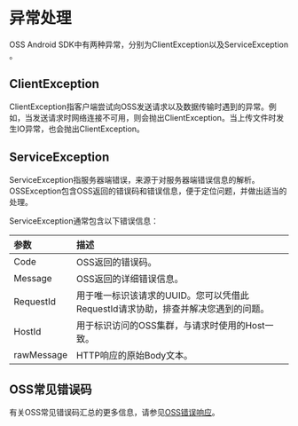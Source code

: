 # 异常处理

OSS Android SDK中有两种异常，分别为ClientException以及ServiceException 。

## ClientException

ClientException指客户端尝试向OSS发送请求以及数据传输时遇到的异常。例如，当发送请求时网络连接不可用，则会抛出ClientException。当上传文件时发生IO异常，也会抛出ClientException。

## ServiceException

ServiceException指服务器端错误，来源于对服务器端错误信息的解析。OSSException包含OSS返回的错误码和错误信息，便于定位问题，并做出适当的处理。

ServiceException通常包含以下错误信息：

|参数|描述|
|:-|:-|
|Code|OSS返回的错误码。|
|Message|OSS返回的详细错误信息。|
|RequestId|用于唯一标识该请求的UUID。您可以凭借此RequestId请求协助，排查并解决您遇到的问题。|
|HostId|用于标识访问的OSS集群，与请求时使用的Host一致。|
|rawMessage|HTTP响应的原始Body文本。|

## OSS常见错误码

有关OSS常见错误码汇总的更多信息，请参见[OSS错误响应](/cn.zh-CN/开发指南/错误处理/错误响应.md)。

